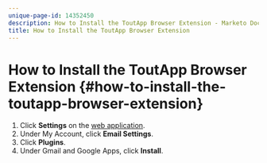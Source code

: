 ```yaml
---
unique-page-id: 14352450
description: How to Install the ToutApp Browser Extension - Marketo Docs - Product Documentation
title: How to Install the ToutApp Browser Extension
---
```


# How to Install the ToutApp Browser Extension {#how-to-install-the-toutapp-browser-extension}

1. Click **Settings** on the [web application](http://toutapp.com/next#settings).
1. Under My Account, click **Email Settings**.
1. Click **Plugins**.
1. Under Gmail and Google Apps, click **Install**.


